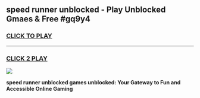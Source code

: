 
## speed runner unblocked - Play Unblocked Gmaes & Free #gq9y4
<h3>
<a href="https://news.freeplayer.one?title=speed_runner_unblocked&ref=24F">CLICK TO PLAY</a></h3>
<hr>

<h3>
<a href="https://news.freeplayer.one?title=speed_runner_unblocked&ref=24F">CLICK 2 PLAY</a>
  
</h3>

<a href="https://news.freeplayer.one?title=speed_runner_unblocked&ref=24F/"><img src="https://clearcache.store/games.png"></a>


**speed runner unblocked games unblocked: Your Gateway to Fun and Accessible Online Gaming**
